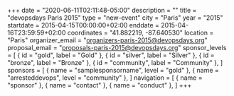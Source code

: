 +++
date = "2020-06-11T02:11:48-05:00"
description = ""
title = "devopsdays Paris 2015"
type = "new-event"
city = "Paris"
year = "2015"
startdate = 2015-04-15T00:00:00+02:00
enddate = 2015-04-16T23:59:59+02:00
coordinates = "41.882219, -87.640530"
location = "Paris"
organizer_email = "organizers-paris-2015@devopsdays.org"
proposal_email = "proposals-paris-2015@devopsdays.org"
sponsor_levels = [
    { id = "gold", label = "Gold" },
    { id = "silver", label = "Silver" },
    { id = "bronze", label = "Bronze" },
    { id = "community", label = "Community" },
]
sponsors = [
    { name = "samplesponsorname", level = "gold" },
    { name = "arresteddevops", level = "community" },
]
navigation = [
    { name = "sponsor" },
    { name = "contact" },
    { name = "conduct" },
]
+++

